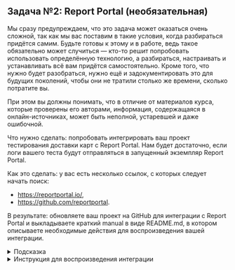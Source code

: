 ## Задача №2: Report Portal (необязательная)

Мы сразу предупреждаем, что это задача может оказаться очень сложной, так как мы вас поставим в такие условия, когда разбираться придётся самим. Будьте готовы к этому и в работе, ведь такое обязательно может случиться — кто-то решит попробовать использовать определённую технологию, а разбираться, настраивать и устанавливать всё вам придётся самостоятельно. Кроме того, что нужно будет разобраться, нужно ещё и задокументировать это для будущих поколений, чтобы они не тратили столько же времени, сколько потратите вы.

При этом вы должны понимать, что в отличие от материалов курса, которые проверены его авторами, информация, содержащаяся в онлайн-источниках, может быть неполной, устаревшей и даже ошибочной.

Что нужно сделать: попробовать интегрировать ваш проект тестирования доставки карт с Report Portal. Нам будет достаточно, если логи вашего теста будут отправляться в запущенный экземпляр Report Portal.

Как это сделать: у вас есть несколько ссылок, с которых следует начать поиск:
* https://reportportal.io/,
* https://github.com/reportportal.

В результате: обновляете ваш проект на GitHub для интеграции с Report Portal и выкладываете краткий manual в виде README.md, в котором описываете необходимые действия для воспроизведения вашей интеграции.

<details>
   <summary>Подсказка</summary>

1. Достаточно часто разработчики решений предоставляют готовые Docker-файлы и даже docker-compose.yml, для того чтобы вы могли быстро развернуть сервис и попробовать его в действии.
2. Часто такое бывает, что в официальном репозитории на GitHub выкладываются примеры интеграции. Возможно, стоит посмотреть там информацию о стеке используемых вами технологий, как минимум JUnit5.
</details>

<details>
   <summary>Инструкция для воспроизведения интеграции</summary>

1. Заходим на сайт https://reportportal.io/ и выбираем 'Deploy with Docker'
2. В случае необходимости, устанавливаем Docker Desktop. 
3. В первом пункте нажимаем на 'here' и переходим по ссылке. 
4. Перейдя по ссылке, копируем содержимое файла docker-compose.yml
5. Создаём в вашем проекте docker-compose.yml и вставляем скопированное содержимое, настраиваем необходимые зависимости в build.gradle.
6. В docker-compose.yml необходимо, с помощью комментирования строк, произвести настройку контейнеров под Вашу ОС (Unix/Windows).
7. Запускаем Docker Desktop (ВНИМАНИЕ! Для корректного функционирования необходимо обеспечить 2 CPU 5 GB RAM.).
8. Вводим в терминал команду 'docker-compose -f docker-compose.yml -p reportportal up -d --force-recreate' (ВНИМАНИЕ! В случае появления ошибки попробуйте ввести команду с запущенным VPN).
9. Переходим по адресу 'http://localhost:8080/ui/'.
10. Вводим учетные данные Login: 'superadmin', Password: 'erebus' (учетные данные следует вводить без кавычек). Это стандартные учетные данные администратора, доступны по умолчанию.
11. Переходим в профиль пользователя. В правой части экрана, в блоке 'Примеры конфигураций'/'CONFIGURATION EXAMPLES', копируем содержимое под полем 'REQUIRED'.
12. Вставляем скопированные данные в reportportal.properties. Этот шаг необходим для связи Вашего проекта и Report Portal.
13. Производим необходимые для Вашего проекта донастройки (класс для логирования, класс для скриншотов).
14. Запускаем JAR.
15. Запускаем тесты.
16. Заходим на Report Portal и смотрим результаты проведенного тестирования.
</details>
